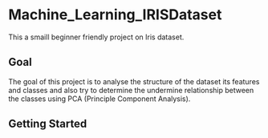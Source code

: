 # Machine_Learning_IRISDataset
This a smaill beginner friendly project on Iris dataset.

## Goal
The goal of this project is to analyse the structure of the dataset its features and classes and also try to determine the undermine relationship between the classes using PCA (Principle Component Analysis).

## Getting Started

